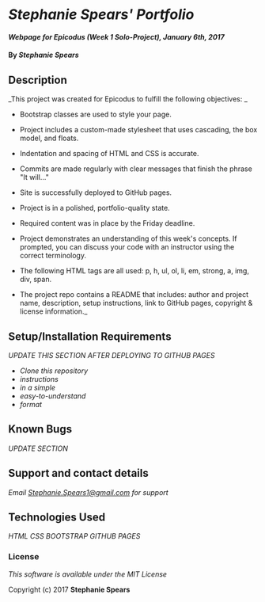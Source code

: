 # _Stephanie Spears' Portfolio_

#### _Webpage for Epicodus (Week 1 Solo-Project), January 6th, 2017_

#### By _**Stephanie Spears**_

## Description

_This project was created for Epicodus to fulfill the following objectives: _

  * Bootstrap classes are used to style your page.

  * Project includes a custom-made stylesheet that uses cascading, the box model, and floats.

  * Indentation and spacing of HTML and CSS is accurate.

  * Commits are made regularly with clear messages that finish the phrase "It will…"

  * Site is successfully deployed to GitHub pages.

  * Project is in a polished, portfolio-quality state.

  * Required content was in place by the Friday deadline.

  * Project demonstrates an understanding of this week's concepts. If prompted, you can discuss your code with an instructor using the correct terminology.

  * The following HTML tags are all used: p, h, ul, ol, li, em, strong, a, img, div, span.

  * The project repo contains a README that includes: author and project name, description, setup instructions, link to GitHub pages, copyright & license information._

## Setup/Installation Requirements

_UPDATE THIS SECTION AFTER DEPLOYING TO GITHUB PAGES_

* _Clone this repository_
* _instructions_
* _in a simple_
* _easy-to-understand_
* _format_

## Known Bugs

_UPDATE SECTION_

## Support and contact details

_Email Stephanie.Spears1@gmail.com for support_

## Technologies Used

_HTML_
_CSS_
_BOOTSTRAP_
_GITHUB PAGES_

### License

*This software is available under the MIT License*

Copyright (c) 2017 **Stephanie Spears**
